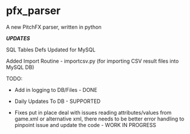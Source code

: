 # pfx_parser
A new PitchFX parser, written in python

***UPDATES***

SQL Tables Defs Updated for MySQL

Added Import Routine - importcsv.py (for importing CSV result files into MySQL DB)

TODO:

- Add in logging to DB/Files - DONE

- Daily Updates To DB - SUPPORTED

- Fixes put in place deal with issues reading attributes/values from game.xml or alternative xml, there needs to be better error handling to pinpoint issue and update the code - WORK IN PROGRESS


